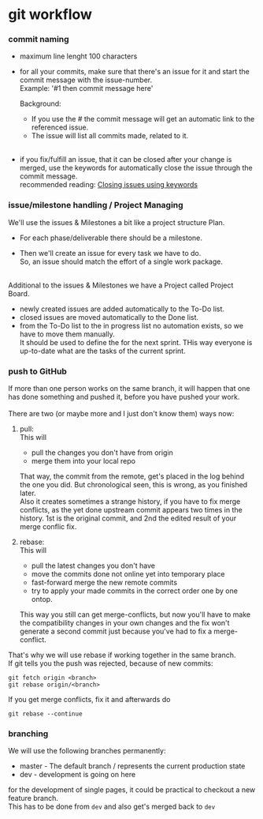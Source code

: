 # git workflow
### commit naming
  * maximum line lenght 100 characters

  * for all your commits, make sure that there's an issue for it and
    start the commit message with the issue-number.  
    Example: '#1 then commit message here'

    Background:
      * If you use the #<issue number> the commit message will get an
        automatic link to the referenced issue.
      * The issue will list all commits made, related to it.
 &nbsp;  
 &nbsp;  
  * if you fix/fulfill an issue, that it can be closed after your change is merged, use the keywords for automatically close
    the issue through the commit message.  
    recommended reading: [Closing issues using keywords](https://help.github.com/articles/closing-issues-using-keywords/)

### issue/milestone handling / Project Managing
We'll use the issues & Milestones a bit like a project structure Plan.  
  * For each phase/deliverable there should be a milestone.  

  * Then we'll create an issue for every task we have to do.  
    So, an issue should match the effort of a single work package.
&nbsp;  
&nbsp;  

Additional to the issues & Milestones we have a Project called 
Project Board.
  * newly created issues are added automatically to the To-Do list.
  * closed issues are moved automatically to the Done list.
  * from the To-Do list to the in progress list no automation exists, 
    so we have to move them manually.  
    It should be used to define the for the next sprint. THis way
    everyone is up-to-date what are the tasks of the current sprint.

### push to GitHub
If more than one person works on the same branch, it will happen that
one has done something and pushed it, before you have pushed your work.
&nbsp;  
&nbsp;  
There are two (or maybe more and I just don't know them) ways now:  

  1. pull:  
     This will
      * pull the changes you don't have from origin
      * merge them into your local repo

     That way, the commit from the remote, get's placed in the log
     behind the one you did. But chronological seen, this is wrong,
     as you finished later.  
     Also it creates sometimes a strange history, if you have to fix
     merge conflicts, as the yet done upstream commit appears two
     times in the history. 1st is the original commit, and 2nd the
     edited result of your merge conflic fix.

  2. rebase:  
     This will  
      * pull the latest changes you don't have
      * move the commits done not online yet into temporary place
      * fast-forward merge the new remote commits
      * try to apply your made commits in the correct order one by
        one ontop.

     This way you still can get merge-conflicts, but now you'll
     have to make the compatibility changes in your own changes and
     the fix won't generate a second commit just because you've had
     to fix a merge-conflict.

That's why we will use rebase if working together in the same branch.  
If git tells you the push was rejected, because of new commits:  
```
git fetch origin <branch>
git rebase origin/<branch>
```

If you get merge conflicts, fix it and afterwards do  
```
git rebase --continue
```

### branching
We will use the following branches permanently:
  * master - The default branch / represents the current production state
  * dev    - development is going on here

for the development of single pages, it could be practical to checkout
a new feature branch.  
This has to be done from `dev` and also get's merged back to `dev`
